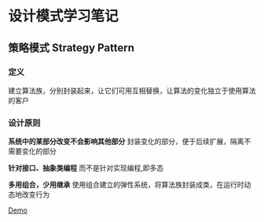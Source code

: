 # 设计模式学习笔记 

## 策略模式 Strategy Pattern

### 定义

建立算法族，分别封装起来，让它们可用互相替换，让算法的变化独立于使用算法的客户

### 设计原则

**系统中的某部分改变不会影响其他部分** 封装变化的部分，便于后续扩展，隔离不需要变化的部分

**针对接口、抽象类编程** 而不是针对实现编程,即多态

**多用组合，少用继承** 使用组合建立的弹性系统，将算法族封装成类，在运行时动态地改变行为

[Demo](https://github.com/ryuuc/CSharp-Design-Patterns/tree/master/CSharpDesignPatterns/StrategyPattern)
